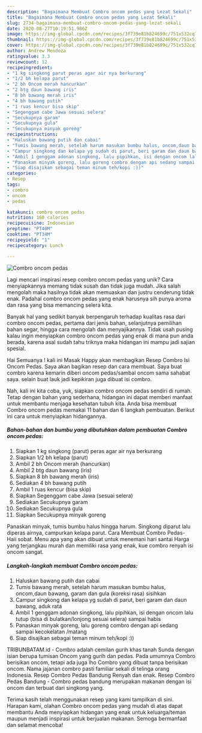 ```yaml
---
description: "Bagaimana Membuat Combro oncom pedas yang Lezat Sekali"
title: "Bagaimana Membuat Combro oncom pedas yang Lezat Sekali"
slug: 2734-bagaimana-membuat-combro-oncom-pedas-yang-lezat-sekali
date: 2020-08-27T10:19:51.986Z
image: https://img-global.cpcdn.com/recipes/3f739e81b824699c/751x532cq70/combro-oncom-pedas-foto-resep-utama.jpg
thumbnail: https://img-global.cpcdn.com/recipes/3f739e81b824699c/751x532cq70/combro-oncom-pedas-foto-resep-utama.jpg
cover: https://img-global.cpcdn.com/recipes/3f739e81b824699c/751x532cq70/combro-oncom-pedas-foto-resep-utama.jpg
author: Andrew Mendoza
ratingvalue: 3.3
reviewcount: 12
recipeingredient:
- "1 kg singkong parut peras agar air nya berkurang"
- "1/2 bh kelapa parut"
- "2 bh Oncom merah hancurkan"
- "2 btg daun bawang iris"
- "8 bh bawang merah iris"
- "4 bh bawang putih"
- "1 ruas kencur bisa skip"
- "Segenggam cabe Jawa sesuai selera"
- "Secukupnya garam"
- "Secukupnya gula"
- "Secukupnya minyak goreng"
recipeinstructions:
- "Haluskan bawang putih dan cabai"
- "Tumis bawang merah, setelah harum masukan bumbu halus, oncom,daun bawang, garam dan gula (koreksi rasa) sisihkan"
- "Campur singkong dan kelapa yg sudah di parut, beri garam dan daun bawang, aduk rata"
- "Ambil 1 genggam adonan singkong, lalu pipihkan, isi dengan oncom lalu tutup (bisa di bulatkan/lonjong sesuai selera) sampai habis"
- "Panaskan minyak goreng, lalu goreng combro dengan api sedang sampai kecokelatan /matang"
- "Siap disajikan sebagai teman minum teh/kopi :))"
categories:
- Resep
tags:
- combro
- oncom
- pedas

katakunci: combro oncom pedas 
nutrition: 160 calories
recipecuisine: Indonesian
preptime: "PT40M"
cooktime: "PT34M"
recipeyield: "1"
recipecategory: Lunch

---
```



![Combro oncom pedas](https://img-global.cpcdn.com/recipes/3f739e81b824699c/751x532cq70/combro-oncom-pedas-foto-resep-utama.jpg)

Lagi mencari inspirasi resep combro oncom pedas yang unik? Cara menyiapkannya memang tidak susah dan tidak juga mudah. Jika salah mengolah maka hasilnya tidak akan memuaskan dan justru cenderung tidak enak. Padahal combro oncom pedas yang enak harusnya sih punya aroma dan rasa yang bisa memancing selera kita.

Banyak hal yang sedikit banyak berpengaruh terhadap kualitas rasa dari combro oncom pedas, pertama dari jenis bahan, selanjutnya pemilihan bahan segar, hingga cara mengolah dan menyajikannya. Tidak usah pusing kalau ingin menyiapkan combro oncom pedas yang enak di mana pun anda berada, karena asal sudah tahu triknya maka hidangan ini mampu jadi sajian spesial.

Hai Semuanya ! kali ini Masak Happy akan membagikan Resep Combro Isi Oncom Pedas. Saya akan bagikan resep dan cara membuat. Saya buat combro karena kemarin diberi oncom pedas/sambal oncom sama sahabat saya. selain buat lauk jadi kepikiran juga dibuat isi combro.


Nah, kali ini kita coba, yuk, siapkan combro oncom pedas sendiri di rumah. Tetap dengan bahan yang sederhana, hidangan ini dapat memberi manfaat untuk membantu menjaga kesehatan tubuh kita. Anda bisa membuat Combro oncom pedas memakai 11 bahan dan 6 langkah pembuatan. Berikut ini cara untuk menyiapkan hidangannya.

<!--inarticleads1-->

##### Bahan-bahan dan bumbu yang dibutuhkan dalam pembuatan Combro oncom pedas:

1. Siapkan 1 kg singkong (parut) peras agar air nya berkurang
1. Siapkan 1/2 bh kelapa (parut)
1. Ambil 2 bh Oncom merah (hancurkan)
1. Ambil 2 btg daun bawang (iris)
1. Siapkan 8 bh bawang merah (iris)
1. Sediakan 4 bh bawang putih
1. Ambil 1 ruas kencur (bisa skip)
1. Siapkan Segenggam cabe Jawa (sesuai selera)
1. Sediakan Secukupnya garam
1. Sediakan Secukupnya gula
1. Siapkan Secukupnya minyak goreng


Panaskan minyak, tumis bumbu halus hingga harum. Singkong diparut lalu diperas airnya, campurkan kelapa parut. Cara Membuat Combro Pedas- Haii sobat. Menu apa yang akan dibuat untuk menemani hari santai Harga yang terjangkau murah dan memiliki rasa yang enak, kue combro renyah isi oncom sangat. 

<!--inarticleads2-->

##### Langkah-langkah membuat Combro oncom pedas:

1. Haluskan bawang putih dan cabai
1. Tumis bawang merah, setelah harum masukan bumbu halus, oncom,daun bawang, garam dan gula (koreksi rasa) sisihkan
1. Campur singkong dan kelapa yg sudah di parut, beri garam dan daun bawang, aduk rata
1. Ambil 1 genggam adonan singkong, lalu pipihkan, isi dengan oncom lalu tutup (bisa di bulatkan/lonjong sesuai selera) sampai habis
1. Panaskan minyak goreng, lalu goreng combro dengan api sedang sampai kecokelatan /matang
1. Siap disajikan sebagai teman minum teh/kopi :))


TRIBUNBATAM.id - Combro adalah cemilan gurih khas tanah Sunda dengan isian berupa tumisan Oncom yang gurih dan pedas. Pada umumnya Combro berisikan oncom, tetapi ada juga lho Combro yang dibuat tanpa berisikan oncom. Nama jajanan combro pasti familiar sekali di telinga orang Indonesia. Resep Combro Pedas Bandung Renyah dan enak. Resep Combro Pedas Bandung - Combro pedas bandung merupakan makanan dengan isi oncom dan terbuat dari singkong yang. 

Terima kasih telah menggunakan resep yang kami tampilkan di sini. Harapan kami, olahan Combro oncom pedas yang mudah di atas dapat membantu Anda menyiapkan hidangan yang enak untuk keluarga/teman maupun menjadi inspirasi untuk berjualan makanan. Semoga bermanfaat dan selamat mencoba!
